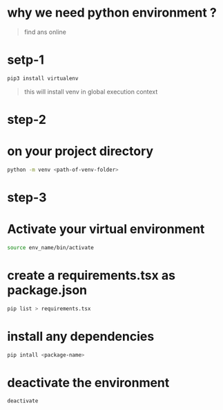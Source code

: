 # why we need python environment ?
> find ans online
# setp-1 
```bash
pip3 install virtualenv
```
> this will install venv in global execution context
# step-2
# on your project directory 
```bash
python -m venv <path-of-venv-folder>
```
# step-3
# Activate your virtual environment
```bash
source env_name/bin/activate
```
# create a requirements.tsx as package.json 
```bash
pip list > requirements.tsx
```
# install any dependencies
```bash
pip intall <package-name>
```
# deactivate the environment
```bash
deactivate
```


